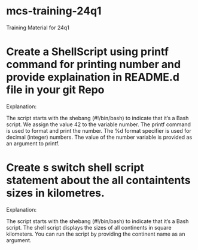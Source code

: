 # mcs-training-24q1
Training  Material for 24q1

# Create a ShellScript using printf command for printing number and provide explaination in README.d file in your git Repo

Explanation:

The script starts with the shebang (#!/bin/bash) to indicate that it’s a Bash script.
We assign the value 42 to the variable number.
The printf command is used to format and print the number. The %d format specifier is used for decimal (integer) numbers.
The value of the number variable is provided as an argument to printf.

# Create s switch shell script  statement  about the all containtents sizes in kilometres.

Explanation: 

The script starts with the shebang (#!/bin/bash) to indicate that it’s a Bash script.
The shell script displays the sizes of all continents in square kilometers. You can run the script by providing the continent name as an argument.

